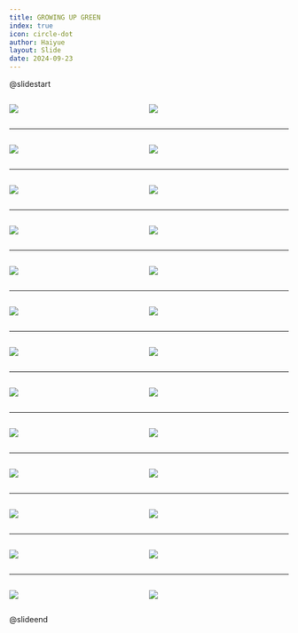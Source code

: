 ```yaml
---
title: GROWING UP GREEN
index: true
icon: circle-dot
author: Haiyue
layout: Slide
date: 2024-09-23
---
```

 
@slidestart

<div style="display:flex">
<div style="flex:1">

![](https://raw.githubusercontent.com/yclord/reading/refs/heads/master/english/Level-U/GROWING%20UP%20GREEN/001.webp)
</div>
<div style="flex:1">

![](https://raw.githubusercontent.com/yclord/reading/refs/heads/master/english/Level-U/GROWING%20UP%20GREEN/002.webp)
</div>
</div>

---

<div style="display:flex">
<div style="flex:1">

![](https://raw.githubusercontent.com/yclord/reading/refs/heads/master/english/Level-U/GROWING%20UP%20GREEN/003.webp)
</div>
<div style="flex:1">

![](https://raw.githubusercontent.com/yclord/reading/refs/heads/master/english/Level-U/GROWING%20UP%20GREEN/004.webp)
</div>
</div>

---

<div style="display:flex">
<div style="flex:1">

![](https://raw.githubusercontent.com/yclord/reading/refs/heads/master/english/Level-U/GROWING%20UP%20GREEN/005.webp)
</div>
<div style="flex:1">

![](https://raw.githubusercontent.com/yclord/reading/refs/heads/master/english/Level-U/GROWING%20UP%20GREEN/006.webp)
</div>
</div>

---

<div style="display:flex">
<div style="flex:1">

![](https://raw.githubusercontent.com/yclord/reading/refs/heads/master/english/Level-U/GROWING%20UP%20GREEN/007.webp)
</div>
<div style="flex:1">

![](https://raw.githubusercontent.com/yclord/reading/refs/heads/master/english/Level-U/GROWING%20UP%20GREEN/008.webp)
</div>
</div>

---

<div style="display:flex">
<div style="flex:1">

![](https://raw.githubusercontent.com/yclord/reading/refs/heads/master/english/Level-U/GROWING%20UP%20GREEN/009.webp)
</div>
<div style="flex:1">

![](https://raw.githubusercontent.com/yclord/reading/refs/heads/master/english/Level-U/GROWING%20UP%20GREEN/010.webp)
</div>
</div>

---

<div style="display:flex">
<div style="flex:1">

![](https://raw.githubusercontent.com/yclord/reading/refs/heads/master/english/Level-U/GROWING%20UP%20GREEN/011.webp)
</div>
<div style="flex:1">

![](https://raw.githubusercontent.com/yclord/reading/refs/heads/master/english/Level-U/GROWING%20UP%20GREEN/012.webp)
</div>
</div>

---

<div style="display:flex">
<div style="flex:1">

![](https://raw.githubusercontent.com/yclord/reading/refs/heads/master/english/Level-U/GROWING%20UP%20GREEN/013.webp)
</div>
<div style="flex:1">

![](https://raw.githubusercontent.com/yclord/reading/refs/heads/master/english/Level-U/GROWING%20UP%20GREEN/014.webp)
</div>
</div>

---

<div style="display:flex">
<div style="flex:1">

![](https://raw.githubusercontent.com/yclord/reading/refs/heads/master/english/Level-U/GROWING%20UP%20GREEN/015.webp)
</div>
<div style="flex:1">

![](https://raw.githubusercontent.com/yclord/reading/refs/heads/master/english/Level-U/GROWING%20UP%20GREEN/016.webp)
</div>
</div>

---

<div style="display:flex">
<div style="flex:1">

![](https://raw.githubusercontent.com/yclord/reading/refs/heads/master/english/Level-U/GROWING%20UP%20GREEN/017.webp)
</div>
<div style="flex:1">

![](https://raw.githubusercontent.com/yclord/reading/refs/heads/master/english/Level-U/GROWING%20UP%20GREEN/018.webp)
</div>
</div>

---

<div style="display:flex">
<div style="flex:1">

![](https://raw.githubusercontent.com/yclord/reading/refs/heads/master/english/Level-U/GROWING%20UP%20GREEN/019.webp)
</div>
<div style="flex:1">

![](https://raw.githubusercontent.com/yclord/reading/refs/heads/master/english/Level-U/GROWING%20UP%20GREEN/020.webp)
</div>
</div>

---

<div style="display:flex">
<div style="flex:1">

![](https://raw.githubusercontent.com/yclord/reading/refs/heads/master/english/Level-U/GROWING%20UP%20GREEN/021.webp)
</div>
<div style="flex:1">

![](https://raw.githubusercontent.com/yclord/reading/refs/heads/master/english/Level-U/GROWING%20UP%20GREEN/022.webp)
</div>
</div>

---

<div style="display:flex">
<div style="flex:1">

![](https://raw.githubusercontent.com/yclord/reading/refs/heads/master/english/Level-U/GROWING%20UP%20GREEN/023.webp)
</div>
<div style="flex:1">

![](https://raw.githubusercontent.com/yclord/reading/refs/heads/master/english/Level-U/GROWING%20UP%20GREEN/024.webp)
</div>
</div>

---

<div style="display:flex">
<div style="flex:1">

![](https://raw.githubusercontent.com/yclord/reading/refs/heads/master/english/Level-U/GROWING%20UP%20GREEN/025.webp)
</div>
<div style="flex:1">

![](https://raw.githubusercontent.com/yclord/reading/refs/heads/master/english/Level-U/GROWING%20UP%20GREEN/026.webp)
</div>
</div>

@slideend